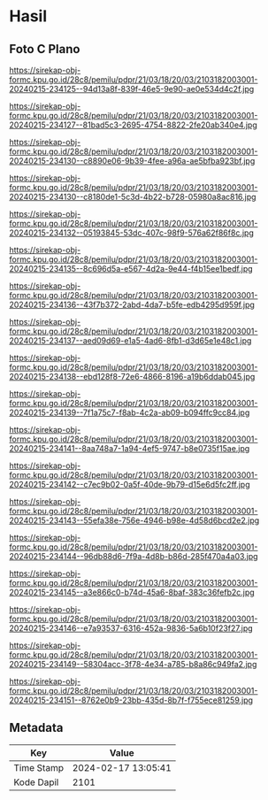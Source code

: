 # Hasil

## Foto C Plano

https://sirekap-obj-formc.kpu.go.id/28c8/pemilu/pdpr/21/03/18/20/03/2103182003001-20240215-234125--94d13a8f-839f-46e5-9e90-ae0e534d4c2f.jpg

https://sirekap-obj-formc.kpu.go.id/28c8/pemilu/pdpr/21/03/18/20/03/2103182003001-20240215-234127--81bad5c3-2695-4754-8822-2fe20ab340e4.jpg

https://sirekap-obj-formc.kpu.go.id/28c8/pemilu/pdpr/21/03/18/20/03/2103182003001-20240215-234130--c8890e06-9b39-4fee-a96a-ae5bfba923bf.jpg

https://sirekap-obj-formc.kpu.go.id/28c8/pemilu/pdpr/21/03/18/20/03/2103182003001-20240215-234130--c8180de1-5c3d-4b22-b728-05980a8ac816.jpg

https://sirekap-obj-formc.kpu.go.id/28c8/pemilu/pdpr/21/03/18/20/03/2103182003001-20240215-234132--05193845-53dc-407c-98f9-576a62f86f8c.jpg

https://sirekap-obj-formc.kpu.go.id/28c8/pemilu/pdpr/21/03/18/20/03/2103182003001-20240215-234135--8c696d5a-e567-4d2a-9e44-f4b15ee1bedf.jpg

https://sirekap-obj-formc.kpu.go.id/28c8/pemilu/pdpr/21/03/18/20/03/2103182003001-20240215-234136--43f7b372-2abd-4da7-b5fe-edb4295d959f.jpg

https://sirekap-obj-formc.kpu.go.id/28c8/pemilu/pdpr/21/03/18/20/03/2103182003001-20240215-234137--aed09d69-e1a5-4ad6-8fb1-d3d65e1e48c1.jpg

https://sirekap-obj-formc.kpu.go.id/28c8/pemilu/pdpr/21/03/18/20/03/2103182003001-20240215-234138--ebd128f8-72e6-4866-8196-a19b6ddab045.jpg

https://sirekap-obj-formc.kpu.go.id/28c8/pemilu/pdpr/21/03/18/20/03/2103182003001-20240215-234139--7f1a75c7-f8ab-4c2a-ab09-b094ffc9cc84.jpg

https://sirekap-obj-formc.kpu.go.id/28c8/pemilu/pdpr/21/03/18/20/03/2103182003001-20240215-234141--8aa748a7-1a94-4ef5-9747-b8e0735f15ae.jpg

https://sirekap-obj-formc.kpu.go.id/28c8/pemilu/pdpr/21/03/18/20/03/2103182003001-20240215-234142--c7ec9b02-0a5f-40de-9b79-d15e6d5fc2ff.jpg

https://sirekap-obj-formc.kpu.go.id/28c8/pemilu/pdpr/21/03/18/20/03/2103182003001-20240215-234143--55efa38e-756e-4946-b98e-4d58d6bcd2e2.jpg

https://sirekap-obj-formc.kpu.go.id/28c8/pemilu/pdpr/21/03/18/20/03/2103182003001-20240215-234144--96db88d6-7f9a-4d8b-b86d-285f470a4a03.jpg

https://sirekap-obj-formc.kpu.go.id/28c8/pemilu/pdpr/21/03/18/20/03/2103182003001-20240215-234145--a3e866c0-b74d-45a6-8baf-383c36fefb2c.jpg

https://sirekap-obj-formc.kpu.go.id/28c8/pemilu/pdpr/21/03/18/20/03/2103182003001-20240215-234146--e7a93537-6316-452a-9836-5a6b10f23f27.jpg

https://sirekap-obj-formc.kpu.go.id/28c8/pemilu/pdpr/21/03/18/20/03/2103182003001-20240215-234149--58304acc-3f78-4e34-a785-b8a86c949fa2.jpg

https://sirekap-obj-formc.kpu.go.id/28c8/pemilu/pdpr/21/03/18/20/03/2103182003001-20240215-234151--8762e0b9-23bb-435d-8b7f-f755ece81259.jpg


## Metadata

| Key        | Value               |
| ---------- | ------------------- |
| Time Stamp | 2024-02-17 13:05:41 |
| Kode Dapil | 2101                |



